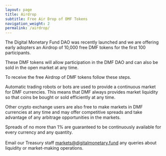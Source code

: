 ```yaml
---
layout: page
title: Airdrop
subtitle: Free Air Drop of DMF Tokens
navigation_weight: 2
permalink: /airdrop/
---
```

                 
The Digital Monetary Fund DAO was recently launched and we are offering early adopters an Airdrop of 10,000 free DMF tokens for the first 100 participants.

These DMF tokens will allow participation in the DMF DAO and can also be sold in the open market at any time.

To receive the free Airdrop of DMF tokens follow these steps.


Automatic trading robots or bots are used to provide a continuous market for DMF currencies. This means that DMF always provides market liquidity so that coins be bought or sold efficiently at any time.

Other crypto exchange users are also free to make markets in DMF currencies at any time and may offer competitive spreads and take advantage of any arbitrage opportunities in the markets.

Spreads of no more than 1% are guaranteed to be continuously available for every currency and any quantity.<br /><br />
Email our Treasury staff <a href="mailto: markets@digitalmonetary.fund">markets@digitalmonetary.fund</a> any queries about liquidity or market-making operations.



